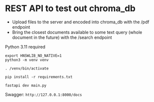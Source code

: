 # REST API to test out chroma_db

* Upload files to the server and encoded into chroma_db with the /pdf endpoint
* Bring the closest documents available to some text query (whole document in the future) with the /search endpoint

Python 3.11 required

```
export HNSWLIB_NO_NATIVE=1
python3 -m venv venv

. /venv/bin/activate

pip install -r requirements.txt

fastapi dev main.py       
```

Swagger:
`http://127.0.0.1:8000/docs`